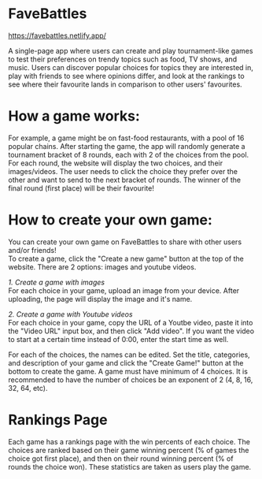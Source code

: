 # FaveBattles
https://favebattles.netlify.app/

A single-page app where users can create and play tournament-like games to test their preferences on trendy topics such as food, TV shows, and music.
Users can discover popular choices for topics they are interested in, play with friends to see where opinions differ, and look at the rankings to see
where their favourite lands in comparison to other users' favourites. 

# How a game works:
For example, a game might be on fast-food restaurants, with a pool of 16 popular chains. After starting the game, the app will randomly generate a tournament
bracket of 8 rounds, each with 2 of the choices from the pool. For each round, the website will display the two choices, and their images/videos. The user needs to click
the choice they prefer over the other and want to send to the next bracket of rounds. The winner of the final round (first place) will be their favourite! 

# How to create your own game: 
You can create your own game on FaveBattles to share with other users and/or friends!\
To create a game, click the "Create a new game" button at the top of the website. There are 2 options: images and youtube videos. 

*1. Create a game with images*\
For each choice in your game, upload an image from your device. After uploading, the page will display the image and it's name. 

*2. Create a game with Youtube videos*\
For each choice in your game, copy the URL of a Youtbe video, paste it into the "Video URL" input box, and then click "Add video". If you want the video to start at a certain time instead of 0:00, enter the start time as well. 

For each of the choices, the names can be edited. Set the title, categories, and description of your game and click the "Create Game!" button at the bottom to create the game.
A game must have minimum of 4 choices. It is recommended to have the number of choices be an exponent of 2 (4, 8, 16, 32, 64, etc). 


# Rankings Page
Each game has a rankings page with the win percents of each choice. The choices are ranked based on their game winning percent (% of games the choice got first place), and 
then on their round winning percent (% of rounds the choice won). These statistics are taken as users play the game.
